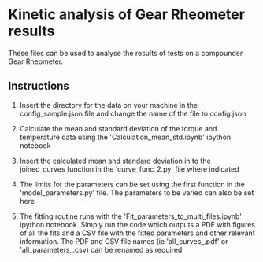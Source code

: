 Kinetic analysis of Gear Rheometer results
==========================================

These files can be used to analyse the results of tests on a compounder Gear Rheometer.

Instructions
------------

1. Insert the directory for the data on your machine in the config_sample.json file and change the name of the file to config.json

2. Calculate the mean and standard deviation of the torque and temperature data using the 'Calculation_mean_std.ipynb' ipython notebook

3. Insert the calculated mean and standard deviation in to the joined_curves function in the 'curve_func_2.py' file where indicated

4. The limits for the parameters can be set using the first function in the 'model_parameters.py' file. The parameters to be varied can also be set here

5. The fitting routine runs with the 'Fit_parameters_to_multi_files.ipynb' ipython notebook. Simply run the code which outputs a PDF with figures of all the fits and a CSV file with the fitted parameters and other relevant information. The PDF and CSV file names (ie 'all_curves_.pdf' or 'all_parameters_.csv) can be renamed as required  